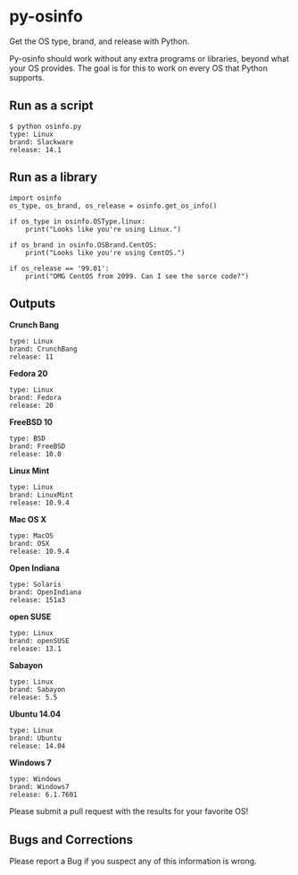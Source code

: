 py-osinfo
=========

Get the OS type, brand, and release with Python.

Py-osinfo should work without any extra programs or libraries, beyond 
what your OS provides. The goal is for this to work on every OS that Python 
supports.

Run as a script
-----

    $ python osinfo.py
    type: Linux
    brand: Slackware
    release: 14.1


Run as a library
-----

    import osinfo
    os_type, os_brand, os_release = osinfo.get_os_info()

    if os_type in osinfo.OSType.linux:
        print("Looks like you're using Linux.")

    if os_brand in osinfo.OSBrand.CentOS:
        print("Looks like you're using CentOS.")

    if os_release == '99.01':
        print("OMG CentOS from 2099. Can I see the sorce code?")


Outputs
-----

__Crunch Bang__

    type: Linux
    brand: CrunchBang
    release: 11

__Fedora 20__

    type: Linux
    brand: Fedora
    release: 20	

__FreeBSD 10__

    type: BSD
    brand: FreeBSD
    release: 10.0

__Linux Mint__

    type: Linux
    brand: LinuxMint
    release: 10.9.4

__Mac OS X__

    type: MacOS
    brand: OSX
    release: 10.9.4

__Open Indiana__

    type: Solaris
    brand: OpenIndiana
    release: 151a3

__open SUSE__

    type: Linux
    brand: openSUSE
    release: 13.1

__Sabayon__

    type: Linux
    brand: Sabayon
    release: 5.5

__Ubuntu 14.04__

    type: Linux
    brand: Ubuntu
    release: 14.04

__Windows 7__

    type: Windows
    brand: Windows7
    release: 6.1.7601


Please submit a pull request with the results for your favorite OS!


Bugs and Corrections
-----

Please report a Bug if you suspect any of this information is wrong.

